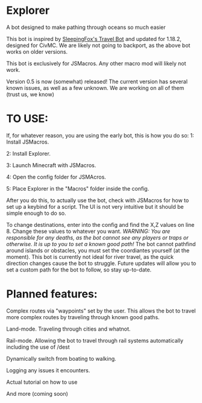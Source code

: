 # Explorer
A bot designed to make pathing through oceans so much easier

This bot is inspired by [SleepingFox's Travel Bot](https://github.com/SleepingFox8/AM-TravelBot) and updated for 1.18.2, designed for CivMC.
We are likely not going to backport, as the above bot works on older versions.

This bot is exclusively for JSMacros. Any other macro mod will likely not work.

Version 0.5 is now (somewhat) released!
The current version has several known issues, as well as a few unknown. We are working on all of them (trust us, we know)


# TO USE:

If, for whatever reason, you are using the early bot, this is how you do so:
1: Install JSMacros.

2: Install Explorer.

3: Launch Minecraft with JSMacros.

4: Open the config folder for JSMAcros.

5: Place Explorer in the "Macros" folder inside the config.

After you do this, to actually use the bot, check with JSMacros for how to set up a keybind for a script. The UI is not very intuitive but it should be
simple enough to do so.

To change destinations, enter into the config and find the X,Z values on line 8. Change these values to whatever you want.
*WARNING: You are responsible for any deaths, as the bot cannot see any players or traps or otherwise. It is up to you to set a known good path!*
The bot cannot pathfind around islands or obstacles, you must set the coordiantes yourself (at the moment).
This bot is currently not ideal for river travel, as the quick direction changes cause the bot to struggle.
Future updates will allow you to set a custom path for the bot to follow, so stay up-to-date.


# Planned features:

Complex routes via "waypoints" set by the user. This allows the bot to travel more complex routes by traveling through known good paths.

Land-mode. Traveling through cities and whatnot.

Rail-mode. Allowing the bot to travel through rail systems automatically including the use of /dest

Dynamically switch from boating to walking.

Logging any issues it encounters.

Actual tutorial on how to use

And more (coming soon)
